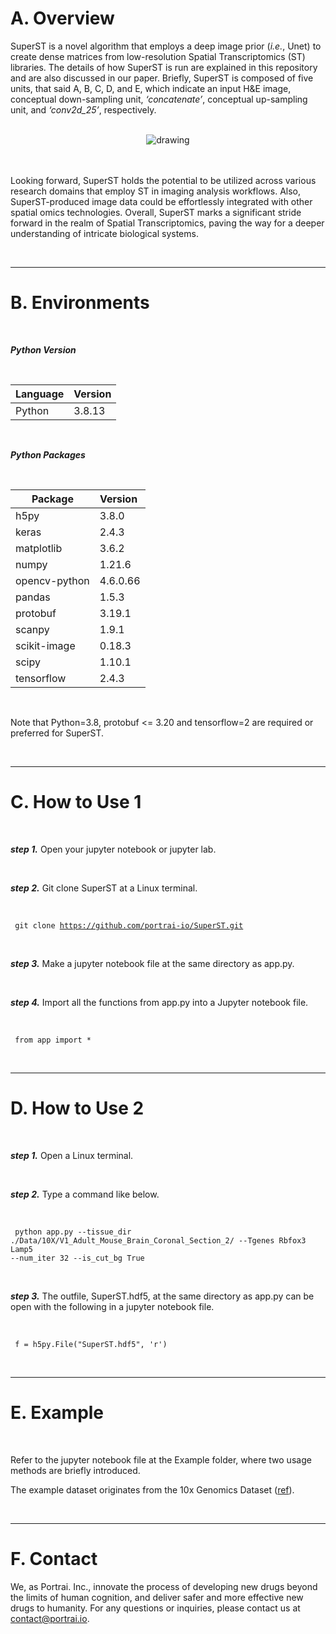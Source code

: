 # A. Overview

SuperST is a novel algorithm that employs a deep image prior (_i.e._, Unet) to create dense matrices from low-resolution Spatial Transcriptomics (ST) libraries. The details of how SuperST is run are explained in this repository and are also discussed in our paper. Briefly, SuperST is composed of five units, that said A, B, C, D, and E, which indicate an input H&E image, conceptual down-sampling unit, _‘concatenate’_, conceptual up-sampling unit, and _‘conv2d_25’_, respectively. 

<br>
<center>
<img src="https://github.com/portrai-io/SuperST/assets/55747737/f603fa0b-8e74-488a-b769-01051b7c5298" alt="drawing" />
</center>
<br>
<br>

Looking forward, SuperST holds the potential to be utilized across various research domains that employ ST in imaging analysis workflows. Also, SuperST-produced image data could be effortlessly integrated with other spatial omics technologies. Overall, SuperST marks a significant stride forward in the realm of Spatial Transcriptomics, paving the way for a deeper understanding of intricate biological systems.

<br>

---

# B. Environments

<br>

_**Python Version**_ 

<br>

| **Language** | **Version** |
| --- | --- |
| Python | 3.8.13 |

<br>

_**Python Packages**_

<br>

| **Package** | **Version**  |
| --- | --- |
| h5py | 3.8.0 |
| keras | 2.4.3 |
| matplotlib | 3.6.2 |
| numpy | 1.21.6 |
| opencv-python | 4.6.0.66 |
| pandas | 1.5.3 |
| protobuf | 3.19.1 |
| scanpy | 1.9.1 |
| scikit-image | 0.18.3 |
| scipy | 1.10.1 |
| tensorflow | 2.4.3 |

<br>

Note that Python=3.8, protobuf <= 3.20 and tensorflow=2 are required or preferred for SuperST.

<br>

---

# C. How to Use 1

<br>

_**step 1.**_ Open your jupyter notebook or jupyter lab. 

<br>

_**step 2.**_ Git clone SuperST at a Linux terminal.

<br>

<code> git clone https://github.com/portrai-io/SuperST.git </code>
  
<br>

_**step 3.**_ Make a jupyter notebook file at the same directory as app.py.

<br>

_**step 4.**_ Import all the functions from app.py into a Jupyter notebook file.

<br>

<code> from app import * </code>

<br>

---

# D. How to Use 2

<br>

_**step 1.**_ Open a Linux terminal.

<br>

_**step 2.**_ Type a command like below.

<br>

<code> python app.py --tissue_dir ./Data/10X/V1_Adult_Mouse_Brain_Coronal_Section_2/ --Tgenes Rbfox3 Lamp5 --num_iter 32 --is_cut_bg True </code>

<br>

_**step 3.**_ The outfile, SuperST.hdf5, at the same directory as app.py can be open with the following in a jupyter notebook file.

<br>

<code> f = h5py.File("SuperST.hdf5", 'r') </code>

<br>

---

# E. Example

<br>

Refer to the jupyter notebook file at the Example folder, where two usage methods are briefly introduced.

The example dataset originates from the 10x Genomics Dataset ([ref](https://www.10xgenomics.com/resources/datasets/adult-mouse-brain-section-2-coronal-stains-dapi-anti-gfap-anti-neu-n-1-standard-1-1-0)).

<br>

---

# F. Contact
We, as Portrai. Inc., innovate the process of developing new drugs beyond the limits of human cognition, and deliver safer and more effective new drugs to humanity. For any questions or inquiries, please contact us at contact@portrai.io.
